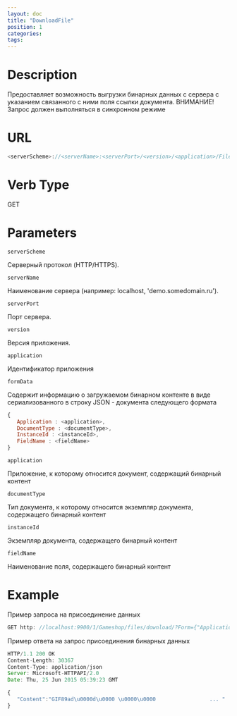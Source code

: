 ```yaml
---
layout: doc
title: "DownloadFile"
position: 1 
categories: 
tags:
---
```


# Description
Предоставляет возможность выгрузки бинарных данных с сервера с указанием связанного с ними
поля ссылки документа. 
ВНИМАНИЕ! Запрос должен выполняться в синхронном режиме

# URL
```js
<serverScheme>://<serverName>:<serverPort>/<version>/<application>/Files/Download/?Form=<formData>
```

# Verb Type

GET

# Parameters

`serverScheme`

Серверный протокол (HTTP/HTTPS).

`serverName`

Наименование сервера (например: localhost, 'demo.somedomain.ru').

`serverPort`

Порт сервера.

`version`

Версия приложения.

`application`

Идентификатор приложения

`formData`

Содержит информацию о загружаемом бинарном контенте в виде сериализованного в строку
JSON - документа следующего формата

```js
{
   Application : <application>,
   DocumentType : <documentType>,
   InstanceId : <instanceId>,
   FieldName : <fieldName>
}
```

`application`

Приложение, к которому относится документ, содержащий бинарный контент

`documentType`

Тип документа, к которому относится экземпляр документа, содержащего бинарный контент

`instanceId`

Экземпляр документа, содержащего бинарный контент

`fieldName`

Наименование поля, содержащего бинарный контент


# Example

Пример запроса на присоединение данных

```js
GET http: //localhost:9900/1/Gameshop/files/download/?Form={"Application":"Gameshop","DocumentType":"UserProfile","InstanceId":"eb851504-77d6-4195-b118-b31b338fe4b1","FieldName":"Avatar"}
```

Пример ответа на запрос присоединения бинарных данных

```js
HTTP/1.1 200 OK
Content-Length: 30367
Content-Type: application/json
Server: Microsoft-HTTPAPI/2.0
Date: Thu, 25 Jun 2015 05:39:23 GMT

{
   "Content":"GIF89ad\u0000d\u0000 \u0000\u0000            		... "
}
```